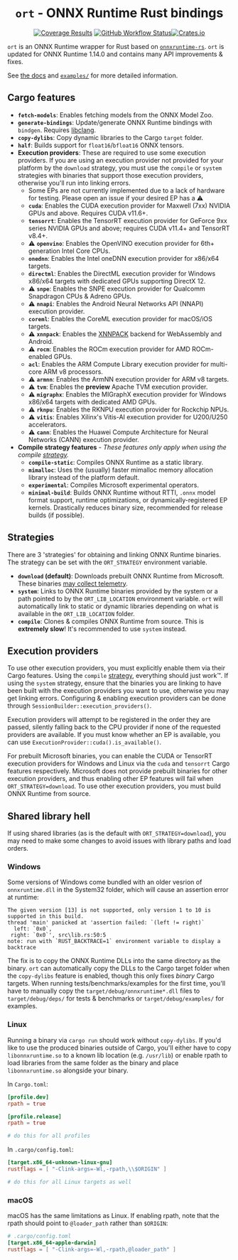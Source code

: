 <div align=center>
	<h1><code>ort</code> - ONNX Runtime Rust bindings</h1>
    <a href="https://app.codecov.io/gh/pykeio/ort" target="_blank"><img alt="Coverage Results" src="https://img.shields.io/codecov/c/gh/pykeio/ort?style=for-the-badge"></a> <a href="https://github.com/pykeio/ort/actions/workflows/test.yml"><img alt="GitHub Workflow Status" src="https://img.shields.io/github/actions/workflow/status/pykeio/ort/test.yml?branch=main&style=for-the-badge"></a><a href="https://crates.io/crates/ort" target="_blank"><img alt="Crates.io" src="https://img.shields.io/crates/d/ort?style=for-the-badge"></a>
</div>

`ort` is an ONNX Runtime wrapper for Rust based on [`onnxruntime-rs`](https://github.com/nbigaouette/onnxruntime-rs). `ort` is updated for ONNX Runtime 1.14.0 and contains many API improvements & fixes.

See [the docs](https://docs.rs/ort) and [`examples/`](https://github.com/pykeio/ort/tree/main/examples) for more detailed information.

## Cargo features
- **`fetch-models`**: Enables fetching models from the ONNX Model Zoo.
- **`generate-bindings`**: Update/generate ONNX Runtime bindings with `bindgen`. Requires [libclang](https://clang.llvm.org/doxygen/group__CINDEX.html).
- **`copy-dylibs`**: Copy dynamic libraries to the Cargo `target` folder.
- **`half`**: Builds support for `float16`/`bfloat16` ONNX tensors.
- **Execution providers**: These are required to use some execution providers. If you are using an execution provider not provided for your platform by the `download` strategy, you must use the `compile` or `system` strategies with binaries that support those execution providers, otherwise you'll run into linking errors.
    - Some EPs are not currently implemented due to a lack of hardware for testing. Please open an issue if your desired EP has a ⚠️
    - **`cuda`**: Enables the CUDA execution provider for Maxwell (7xx) NVIDIA GPUs and above. Requires CUDA v11.6+.
    - **`tensorrt`**: Enables the TensorRT execution provider for GeForce 9xx series NVIDIA GPUs and above; requires CUDA v11.4+ and TensorRT v8.4+.
    - ⚠️ **`openvino`**: Enables the OpenVINO execution provider for 6th+ generation Intel Core CPUs.
    - **`onednn`**: Enables the Intel oneDNN execution provider for x86/x64 targets.
    - **`directml`**: Enables the DirectML execution provider for Windows x86/x64 targets with dedicated GPUs supporting DirectX 12.
    - ⚠️ **`snpe`**: Enables the SNPE execution provider for Qualcomm Snapdragon CPUs & Adreno GPUs.
    - ⚠️ **`nnapi`**: Enables the Android Neural Networks API (NNAPI) execution provider.
    - **`coreml`**: Enables the CoreML execution provider for macOS/iOS targets.
    - ⚠️ **`xnnpack`**: Enables the [XNNPACK](https://github.com/google/XNNPACK) backend for WebAssembly and Android.
    - ⚠️ **`rocm`**: Enables the ROCm execution provider for AMD ROCm-enabled GPUs.
    - **`acl`**: Enables the ARM Compute Library execution provider for multi-core ARM v8 processors.
    - ⚠️ **`armnn`**: Enables the ArmNN execution provider for ARM v8 targets.
    - ⚠️ **`tvm`**: Enables the **preview** Apache TVM execution provider.
    - ⚠️ **`migraphx`**: Enables the MIGraphX execution provider for Windows x86/x64 targets with dedicated AMD GPUs.
    - ⚠️ **`rknpu`**: Enables the RKNPU execution provider for Rockchip NPUs.
    - ⚠️ **`vitis`**: Enables Xilinx's Vitis-AI execution provider for U200/U250 accelerators.
    - ⚠️ **`cann`**: Enables the Huawei Compute Architecture for Neural Networks (CANN) execution provider.
- **Compile strategy features** - *These features only apply when using the compile [strategy](#strategies).*
    - **`compile-static`**: Compiles ONNX Runtime as a static library.
    - **`mimalloc`**: Uses the (usually) faster mimalloc memory allocation library instead of the platform default.
    - **`experimental`**: Compiles Microsoft experimental operators.
    - **`minimal-build`**: Builds ONNX Runtime without RTTI, `.onnx` model format support, runtime optimizations, or dynamically-registered EP kernels. Drastically reduces binary size, recommended for release builds (if possible).

## Strategies
There are 3 'strategies' for obtaining and linking ONNX Runtime binaries. The strategy can be set with the `ORT_STRATEGY` environment variable.
- **`download` (default)**: Downloads prebuilt ONNX Runtime from Microsoft. These binaries [may collect telemetry](https://github.com/microsoft/onnxruntime/blob/main/docs/Privacy.md).
- **`system`**: Links to ONNX Runtime binaries provided by the system or a path pointed to by the `ORT_LIB_LOCATION` environment variable. `ort` will automatically link to static or dynamic libraries depending on what is available in the `ORT_LIB_LOCATION` folder.
- **`compile`**: Clones & compiles ONNX Runtime from source. This is **extremely slow**! It's recommended to use `system` instead.

## Execution providers
To use other execution providers, you must explicitly enable them via their Cargo features. Using the `compile` [strategy](#strategies), everything should just work™️. If using the `system` strategy, ensure that the binaries you are linking to have been built with the execution providers you want to use, otherwise you may get linking errors. Configuring & enabling execution providers can be done through `SessionBuilder::execution_providers()`.

Execution providers will attempt to be registered in the order they are passed, silently falling back to the CPU provider if none of the requested providers are available. If you must know whether an EP is available, you can use `ExecutionProvider::cuda().is_available()`.

For prebuilt Microsoft binaries, you can enable the CUDA or TensorRT execution providers for Windows and Linux via the `cuda` and `tensorrt` Cargo features respectively. Microsoft does not provide prebuilt binaries for other execution providers, and thus enabling other EP features will fail when `ORT_STRATEGY=download`. To use other execution providers, you must build ONNX Runtime from source.

## Shared library hell
If using shared libraries (as is the default with `ORT_STRATEGY=download`), you may need to make some changes to avoid issues with library paths and load orders.

### Windows
Some versions of Windows come bundled with an older vesrion of `onnxruntime.dll` in the System32 folder, which will cause an assertion error at runtime:
```plaintext
The given version [13] is not supported, only version 1 to 10 is supported in this build.
thread 'main' panicked at 'assertion failed: `(left != right)`
  left: `0x0`,
 right: `0x0`', src\lib.rs:50:5
note: run with `RUST_BACKTRACE=1` environment variable to display a backtrace
```

The fix is to copy the ONNX Runtime DLLs into the same directory as the binary. `ort` can automatically copy the DLLs to the Cargo target folder when the `copy-dylibs` feature is enabled, though this only fixes *binary* Cargo targets. When running tests/benchmarks/examples for the first time, you'll have to manually copy the `target/debug/onnxruntime*.dll` files to `target/debug/deps/` for tests & benchmarks or `target/debug/examples/` for examples.

### Linux
Running a binary via `cargo run` should work without `copy-dylibs`. If you'd like to use the produced binaries outside of Cargo, you'll either have to copy `libonnxruntime.so` to a known lib location (e.g. `/usr/lib`) or enable rpath to load libraries from the same folder as the binary and place `libonnxruntime.so` alongside your binary.

In `Cargo.toml`:
```toml
[profile.dev]
rpath = true

[profile.release]
rpath = true

# do this for all profiles
```

In `.cargo/config.toml`:
```toml
[target.x86_64-unknown-linux-gnu]
rustflags = [ "-Clink-args=-Wl,-rpath,\\$ORIGIN" ]

# do this for all Linux targets as well
```

### macOS
macOS has the same limitations as Linux. If enabling rpath, note that the rpath should point to `@loader_path` rather than `$ORIGIN`:

```toml
# .cargo/config.toml
[target.x86_64-apple-darwin]
rustflags = [ "-Clink-args=-Wl,-rpath,@loader_path" ]
```
